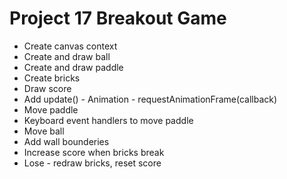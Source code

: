 # Project 17 Breakout Game

- Create canvas context
- Create and draw ball
- Create and draw paddle
- Create bricks
- Draw score
- Add update() - Animation - requestAnimationFrame(callback)
- Move paddle
- Keyboard event handlers to move paddle
- Move ball
- Add wall bounderies
- Increase score when bricks break
- Lose - redraw bricks, reset score
